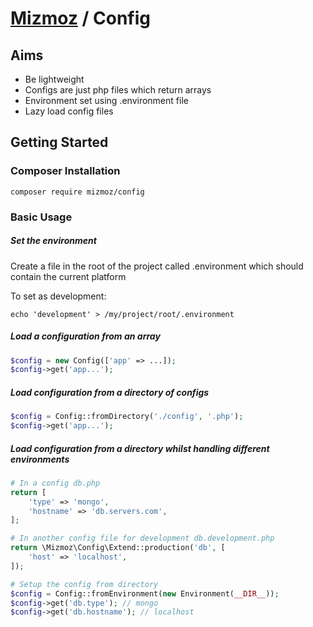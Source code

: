 # [Mizmoz](https://www.mizmoz.com/) / Config

## Aims

- Be lightweight
- Configs are just php files which return arrays
- Environment set using .environment file
- Lazy load config files

## Getting Started

### Composer Installation

```
composer require mizmoz/config
```

### Basic Usage

##### Set the environment

Create a file in the root of the project called .environment which should contain the current platform

To set as development:

`echo 'development' > /my/project/root/.environment`

##### Load a configuration from an array

```php
$config = new Config(['app' => ...]);
$config->get('app...');
```

##### Load configuration from a directory of configs

```php
$config = Config::fromDirectory('./config', '.php');
$config->get('app...');
```

##### Load configuration from a directory whilst handling different environments

```php
# In a config db.php
return [
    'type' => 'mongo',
    'hostname' => 'db.servers.com',
];

# In another config file for development db.development.php
return \Mizmoz\Config\Extend::production('db', [
    'host' => 'localhost',
]);

# Setup the config from directory
$config = Config::fromEnvironment(new Environment(__DIR__));
$config->get('db.type'); // mongo
$config->get('db.hostname'); // localhost
```